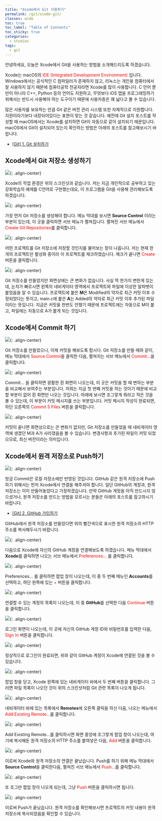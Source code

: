```yaml
---
title: "Xcode에서 Git 사용하기"
permalink: /git/xcode-git/
classes: wide
toc: true
toc_label: "Table of Contents"
toc_sticky: true
categories:
  - studies
tags:
  - git
---
```


안녕하세요, 오늘은 Xcode에서 Git을 사용하는 방법을 소개해드리도록 하겠습니다.

Xcode는 macOS의 <span style="color:red">IDE (Integrated Development Environment)</span> 입니다. Windows에서는 공식적인 C 컴파일러가 존재하지 않고, 리눅스는 개인용 컴퓨터에서 잘 사용하지 않기 때문에 컴퓨터공학 전공자라면 Xcode를 많이 사용합니다. C 언어 뿐만이 아니라 C++, Python 등의 언어도 지원하고, 무엇보다 iOS 앱을 프로그래밍하기 위해서는 반드시 사용해야 하는 도구이기 때문에 사용자층은 꽤 넓다고 볼 수 있습니다.

많은 사용자를 보유하는 만큼 Git 같은 버전 관리 시스템 또한 자체적으로 지원합니다. 지원이라기보다 내장되어있다는 표현이 맞는 것 같습니다. 예전에 Git 설치 포스트를 작성할 때 macOS에서는 Xcode를 설치하면 Git이 자동으로 같이 설치되기 때문입니다. macOS에서 Git이 설치되어 있는지 확인하는 방법은 아래의 포스트를 참고해보시기 바랍니다.

- [[Git] 1. Git 설치하기](/git/install-git/)

## Xcode에서 Git 저장소 생성하기

![](https://github.com/JoonsuRyu/images/blob/master/Git/006/01.png?raw=true){: .align-center}

Xcode의 작업 환경은 위의 스크린샷과 같습니다. 저는 지금 개인적으로 공부하고 있는 강화학습의 예제를 C언어로 구현했는데요, 이 프로그램을 Git을 사용해 관리해보도록 하겠습니다.

![](https://github.com/JoonsuRyu/images/blob/master/Git/006/02.png?raw=true){: .align-center}

가장 먼저 Git 저장소를 생성해야 합니다. 메뉴 막대를 보시면 **Source Control** 이라는 부분이 있는데, 이 곳을 클릭하면 서브 메뉴가 펼쳐집니다. 펼쳐진 서브 메뉴에서 <span style="color:red">Create Git Repositories</span>를 클릭합니다.

![](https://github.com/JoonsuRyu/images/blob/master/Git/006/03.png?raw=true){: .align-center}

어떤 프로젝트를 Git 저장소에 저장할 것인지를 물어보는 창이 나옵니다. 저는 현재 한 개의 프로젝트만 활성화 중이라 이 프로젝트를 체크하였습니다. 체크가 끝나면 <span style="color:red">Create</span> 버튼을 클릭합니다.

![](https://github.com/JoonsuRyu/images/blob/master/Git/006/04.png?raw=true){: .align-center}

Git 저장소를 만들었지만 화면상에는 큰 변화가 없습니다. 사실 딱 한가지 변한게 있는데, 눈치가 빠르시면 왼쪽의 네비게이터 영역에서 프로젝트와 파일에 이상한 알파벳이 붙었음을 알 수 있습니다. 프로젝트에 붙은 **M**은 Modified의 약자로 최근 커밋 이후 수정되었다는 뜻이고, main.c에 붙은 **A**는 Added의 약자로 최근 커밋 이후 추가된 파일이라는 뜻입니다. 지금은 커밋을 한번도 안했기 때문에 프로젝트에는 자동으로 M이 붙고, 파일에는 자동으로 A가 붙게 되는 것입니다.

## Xcode에서 Commit 하기

![](https://github.com/JoonsuRyu/images/blob/master/Git/006/05.png?raw=true){: .align-center}

Git 저장소를 만들었으니, 이제 커밋을 해보도록 합시다. Git 저장소를 만들 때와 같이, 메뉴 막대에서 <span style="color:red">Source Control</span>을 클릭한 다음, 펼쳐지는 서브 메뉴에서 <span style="color:red">Commit...</span>을 클릭합니다.

![](https://github.com/JoonsuRyu/images/blob/master/Git/006/06.png?raw=true){: .align-center}

Commit... 을 클릭하면 광활한 흰 화면이 나오는데, 이 곳은 커밋을 할 때 변하는 부분을 비교해서 보여주는 부분입니다. 저희는 지금 첫 번째 커밋을 하는 것이기 때문에 비교할 부분이 없어 흰 화면만 나오는 것입니다. 아래에 보시면 조그맣게 뭐라고 적은 것을 볼 수 있는데, 이 부분이 커밋 메시지를 쓰는 부분입니다. 커밋 메시지 작성이 완료되면, 하단 오른쪽의 <span style="color:red">Commit 5 Files</span> 버튼을 클릭합니다.

![](https://github.com/JoonsuRyu/images/blob/master/Git/006/07.png?raw=true){: .align-center}

커밋이 끝나면 화면상으로는 큰 변화가 없지만, Git 저장소를 만들었을 때 네비게이터 영역에 생겼던 M과 A가 사라졌음을 볼 수 있습니다. 변경사항과 추가된 파일이 커밋 되었으므로, 최신 버전이라는 의미입니다.

## Xcode에서 원격 저장소로 Push하기

![](https://github.com/JoonsuRyu/images/blob/master/Git/006/08.png?raw=true){: .align-center}

방금 Commit은 로컬 저장소에만 반영된 것입니다. GitHub 같은 원격 저장소에 Push하기 위해서는 먼저 Xcode에서 연결을 해주셔야 합니다. 일단 GitHub의 계정과, 원격 저장소는 이미 만들어놓았다고 가정하겠습니다. 만약 GitHub 계정을 아직 만드시지 않으셨거나, 원격 저장소를 만드는 방법을 모르시는 분들은 아래의 포스트를 참고하시기 바랍니다.

- [[Git] 2. GitHub 가입하기](/git/join-github/)

GitHub에서 원격 저장소를 만들었다면 위의 빨간색으로 표시한 원격 저장소의 HTTP 주소를 복사해두시기 바랍니다.

![](https://github.com/JoonsuRyu/images/blob/master/Git/006/09.png?raw=true){: .align-center}

다음으로 Xcode에 자신의 GitHub 계정을 연결해보도록 하겠습니다. 메뉴 막대에서 **Xcode**를 클릭하면 나오는 서브 메뉴에서 <span style="color:red">Preferences...</span> 를 클릭합니다.

![](https://github.com/JoonsuRyu/images/blob/master/Git/006/10.png?raw=true){: .align-center}

Preferences... 를 클릭하면 팝업 창이 나오는데, 이 중 두 번째 메뉴인 **Accounts**를 선택하고, 하단 왼쪽에 있는 <span style="color:red">+</span> 버튼을 클릭합니다.

![](https://github.com/JoonsuRyu/images/blob/master/Git/006/11.png?raw=true){: .align-center}

연결할 수 있는 계정의 목록이 나오는데, 이 중 **GitHub**를 선택한 다음 <span style="color:red">Continue</span> 버튼을 클릭합니다.

![](https://github.com/JoonsuRyu/images/blob/master/Git/006/12.png?raw=true){: .align-center}

로그인 화면이 나오는데, 이 곳에 자신의 GitHub 계정 ID와 비밀번호를 입력한 다음, <span style="color:red">Sign In</span> 버튼을 클릭합니다.

![](https://github.com/JoonsuRyu/images/blob/master/Git/006/13.png?raw=true){: .align-center}

정상적으로 로그인이 완료되면, 위와 같이 GitHub 계정이 Xcode에 연결된 것을 볼 수 있습니다.

![](https://github.com/JoonsuRyu/images/blob/master/Git/006/14.png?raw=true){: .align-center}

팝업 창을 닫고, Xcode 왼쪽에 있는 네비게이터 바에서 두 번째 버튼을 클릭합니다. 그러면 파일 목록이 나오던 것이 위의 스크린샷처럼 Git 관련 목록이 나오게 됩니다.

![](https://github.com/JoonsuRyu/images/blob/master/Git/006/15.png?raw=true){: .align-center}

네비게이터 바에 있는 목록에서 **Remotes**에 오른쪽 클릭을 하신 다음, 나오는 메뉴에서 <span style="color:red">Add Existing Remote...</span>를 클릭합니다.

![](https://github.com/JoonsuRyu/images/blob/master/Git/006/16.png?raw=true){: .align-center}

Add Existing Remote...를 클릭하시면 화면 중앙에 조그맣게 팝업 창이 나오는데, 여기에 복사해둔 원격 저장소의 HTTP 주소를 붙여넣은 다음, <span style="color:red">Add</span> 버튼을 클릭합니다.

![](https://github.com/JoonsuRyu/images/blob/master/Git/006/17.png?raw=true){: .align-center}

이로써 Xcode와 원격 저장소의 연결은 끝났습니다. Push를 하기 위해 메뉴 막대에서 **Source Control**을 클릭한다음, 펼쳐진 서브 메뉴에서 <span style="color:red">Push...</span>를 클릭합니다.

![](https://github.com/JoonsuRyu/images/blob/master/Git/006/18.png?raw=true){: .align-center}

또 조그만 팝업 창이 나오게 되는데, 그냥 <span style="color:red">Push</span> 버튼을 클릭하시면 됩니다.

![](https://github.com/JoonsuRyu/images/blob/master/Git/006/19.png?raw=true){: .align-center}

이로써 Push가 끝났습니다. 원격 저장소를 확인해보시면 프로젝트의 커밋 내용이 원격 저장소에 복사되었음을 확인할 수 있습니다.